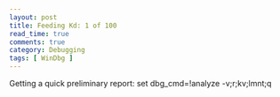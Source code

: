 ```yaml
---
layout: post
title: Feeding Kd: 1 of 100
read_time: true  
comments: true
category: Debugging
tags: [ WinDbg ]
---
```


Getting a quick preliminary report: set dbg_cmd=!analyze -v;r;kv;lmnt;q
